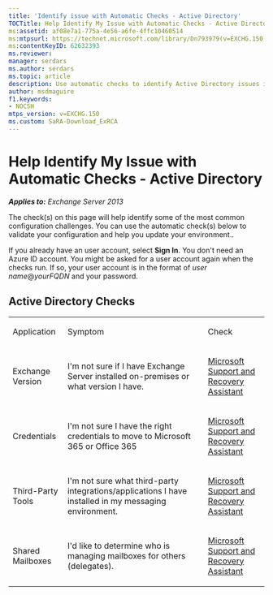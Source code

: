 ```yaml
---
title: 'Identify issue with Automatic Checks - Active Directory'
TOCTitle: Help Identify My Issue with Automatic Checks - Active Directory
ms:assetid: af08e7a1-775a-4e56-a6fe-4ffc10460514
ms:mtpsurl: https://technet.microsoft.com/library/Dn793979(v=EXCHG.150)
ms:contentKeyID: 62632393
ms.reviewer: 
manager: serdars
ms.author: serdars
ms.topic: article
description: Use automatic checks to identify Active Directory issues in Exchange 
author: msdmaguire
f1.keywords:
- NOCSH
mtps_version: v=EXCHG.150
ms.custom: SaRA-Download_ExRCA
---
```


# Help Identify My Issue with Automatic Checks - Active Directory

_**Applies to:** Exchange Server 2013_

The check(s) on this page will help identify some of the most common configuration challenges. You can use the automatic check(s) below to validate your configuration and help you update your environment..

If you already have an user account, select **Sign In**. You don't need an Azure ID account. You might be asked for a user account again when the checks run. If so, your user account is in the format of *user name*\@*yourFQDN* and your password.

## Active Directory Checks

<table>
<colgroup>
<col/>
<col/>
<col/>
</colgroup>
<tbody>
<tr class="odd">
<td><p>Application</p></td>
<td><p>Symptom</p></td>
<td><p>Check</p></td>
</tr>
<tr class="even">
<td><p>Exchange Version</p></td>
<td><p>I'm not sure if I have Exchange Server installed on-premises or what version I have.</p></td>
<td><p><a href="https://aka.ms/SaRA-Download_ExRCA">Microsoft Support and Recovery Assistant</a></p></td>
</tr>
<tr class="odd">
<td><p>Credentials</p></td>
<td><p>I'm not sure I have the right credentials to move to Microsoft 365 or Office 365</p></td>
<td><p><a href="https://aka.ms/SaRA-Download_ExRCA">Microsoft Support and Recovery Assistant</a></p></td>
</tr>
<tr class="even">
<td><p>Third-Party Tools</p></td>
<td><p>I'm not sure what third-party integrations/applications I have installed in my messaging environment.</p></td>
<td><p><a href="https://aka.ms/SaRA-Download_ExRCA">Microsoft Support and Recovery Assistant</a></p></td>
</tr>
<tr class="odd">
<td><p>Shared Mailboxes</p></td>
<td><p>I'd like to determine who is managing mailboxes for others (delegates).</p></td>
<td><p><a href="https://aka.ms/SaRA-Download_ExRCA">Microsoft Support and Recovery Assistant</a></p></td>
</tr>
</tbody>
</table>
